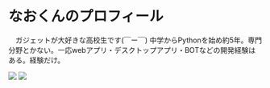 # なおくんのプロフィール

　ガジェットが大好きな高校生です(￣ー￣) 中学からPythonを始め約5年。専門分野とかない。一応webアプリ・デスクトップアプリ・BOTなどの開発経験はある。経験だけ。
 
![](https://img.shields.io/badge/I%20love-Python-success) ![](https://img.shields.io/twitter/follow/nao_consulting?style=social)
